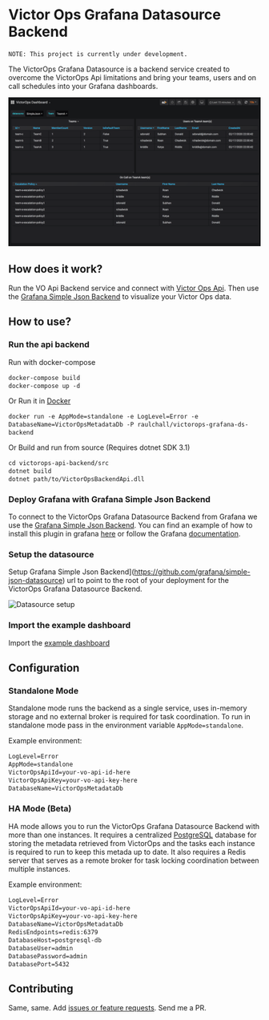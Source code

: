 # Victor Ops Grafana Datasource Backend

```
NOTE: This project is currently under development.
```

The VictorOps Grafana Datasource is a backend service created to overcome the VictorOps Api limitations and 
bring your teams, users and on call schedules into your Grafana dashboards.

![Dashboard Example](docs/victorops-dashboard.png)

## How does it work?

Run the VO Api Backend service and connect with [Victor Ops Api](https://help.victorops.com/knowledge-base/api/). Then 
use the [Grafana Simple Json Backend](https://github.com/grafana/simple-json-datasource) to visualize your Victor Ops data.

## How to use?

### Run the api backend 

Run with docker-compose
```
docker-compose build
docker-compose up -d
````

Or Run it in [Docker](https://hub.docker.com/repository/docker/raulchall/victorops-grafana-ds-backend)

```
docker run -e AppMode=standalone -e LogLevel=Error -e DatabaseName=VictorOpsMetadataDb -P raulchall/victorops-grafana-ds-backend
```

Or Build and run from source (Requires dotnet SDK 3.1)

```
cd victorops-api-backend/src
dotnet build
dotnet path/to/VictorOpsBackendApi.dll
```

### Deploy Grafana with Grafana Simple Json Backend

To connect to the VictorOps Grafana Datasource Backend from Grafana we use the [Grafana Simple Json Backend](https://github.com/grafana/simple-json-datasource). You can find an example of how to install this plugin in grafana [here](/grafana/Dockerfile) or follow the Grafana [documentation](https://grafana.com/docs/grafana/latest/plugins/installation/).

### Setup the datasource

Setup Grafana Simple Json Backend](https://github.com/grafana/simple-json-datasource) url to point to the root of your 
deployment for the VictorOps Grafana Datasource Backend. 

![Datasource setup](docs/datasource-setup.png)

### Import the example dashboard

Import the [example dashboard](dashboards/victorops-dashboard.json)

## Configuration

### Standalone Mode

Standalone mode runs the backend as a single service, uses in-memory storage and no external broker is required for 
task coordination. To run in standalone mode pass in the environment variable `AppMode=standalone`.

Example environment:

```
LogLevel=Error
AppMode=standalone
VictorOpsApiId=your-vo-api-id-here
VictorOpsApiKey=your-vo-api-key-here
DatabaseName=VictorOpsMetadataDb
```

### HA Mode (Beta)

HA mode allows you to run the VictorOps Grafana Datasource Backend with more than one instances. It requires a centralized
[PostgreSQL](https://www.postgresql.org/) database for storing the metadata retrieved from VictorOps and the
tasks each instance is required to run to keep this metada up to date. It also requires a Redis server that
serves as a remote broker for task locking coordination between multiple instances.

Example environment:

```
LogLevel=Error
VictorOpsApiId=your-vo-api-id-here
VictorOpsApiKey=your-vo-api-key-here
DatabaseName=VictorOpsMetadataDb
RedisEndpoints=redis:6379
DatabaseHost=postgresql-db
DatabaseUser=admin
DatabasePassword=admin
DatabasePort=5432
```

## Contributing

Same, same. Add [issues or feature requests](https://github.com/raulchall/victorops-grafana-datasource-backend/issues). Send me a PR. 

